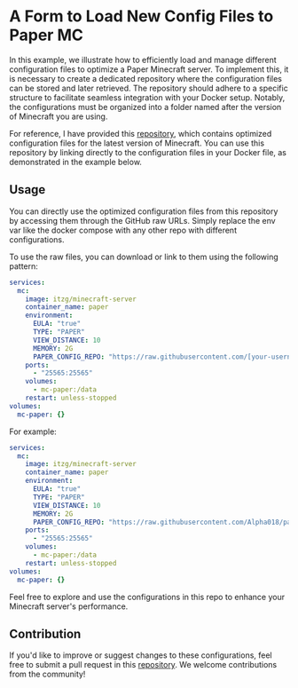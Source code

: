 # A Form to Load New Config Files to Paper MC

In this example, we illustrate how to efficiently load and manage different configuration files to optimize a Paper Minecraft server. To implement this, it is necessary to create a dedicated repository where the configuration files can be stored and later retrieved. The repository should adhere to a specific structure to facilitate seamless integration with your Docker setup. Notably, the configurations must be organized into a folder named after the version of Minecraft you are using.

For reference, I have provided this [repository](https://github.com/Alpha018/paper-config-optimized), which contains optimized configuration files for the latest version of Minecraft. You can use this repository by linking directly to the configuration files in your Docker file, as demonstrated in the example below.

## Usage

You can directly use the optimized configuration files from this repository by accessing them through the GitHub raw URLs. Simply replace the env var like the docker compose with any other repo with different configurations.

To use the raw files, you can download or link to them using the following pattern:

```yaml
services:
  mc:
    image: itzg/minecraft-server
    container_name: paper
    environment:
      EULA: "true"
      TYPE: "PAPER"
      VIEW_DISTANCE: 10
      MEMORY: 2G
      PAPER_CONFIG_REPO: "https://raw.githubusercontent.com/[your-username]/[your-repository]/main/[file-path]"
    ports:
      - "25565:25565"
    volumes:
      - mc-paper:/data
    restart: unless-stopped
volumes:
  mc-paper: {}
```

For example:

```yaml
services:
  mc:
    image: itzg/minecraft-server
    container_name: paper
    environment:
      EULA: "true"
      TYPE: "PAPER"
      VIEW_DISTANCE: 10
      MEMORY: 2G
      PAPER_CONFIG_REPO: "https://raw.githubusercontent.com/Alpha018/paper-config-optimized/main"
    ports:
      - "25565:25565"
    volumes:
      - mc-paper:/data
    restart: unless-stopped
volumes:
  mc-paper: {}
```

Feel free to explore and use the configurations in this repo to enhance your Minecraft server's performance.

## Contribution

If you'd like to improve or suggest changes to these configurations, feel free to submit a pull request in this [repository](https://github.com/Alpha018/paper-config-optimized). We welcome contributions from the community!

